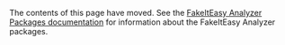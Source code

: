 The contents of this page have moved. See
the [FakeItEasy Analyzer Packages documentation](/projects/analyzers/) for information about the FakeItEasy Analyzer packages.
